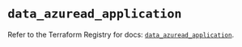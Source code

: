 # `data_azuread_application`

Refer to the Terraform Registry for docs: [`data_azuread_application`](https://registry.terraform.io/providers/hashicorp/azuread/3.6.0/docs/data-sources/application).
